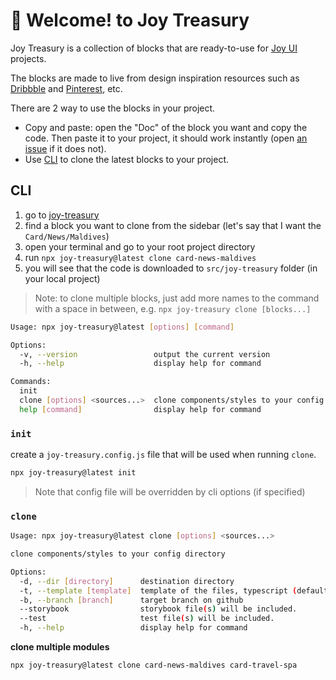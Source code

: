 # 👋 Welcome! to Joy Treasury

Joy Treasury is a collection of blocks that are ready-to-use for [Joy UI](https://mui.com/joy-ui/getting-started/) projects.

The blocks are made to live from design inspiration resources such as [Dribbble](https://dribbble.com/) and [Pinterest](https://www.pinterest.com/), etc.

There are 2 way to use the blocks in your project.

- Copy and paste: open the "Doc" of the block you want and copy the code. Then paste it to your project, it should work instantly (open [an issue](https://github.com/siriwatknp/joy-treasury/issues/new) if it does not).
- Use [CLI](#cli) to clone the latest blocks to your project.

## CLI

1. go to [joy-treasury](https://siriwatknp.github.io/joy-treasury/)
2. find a block you want to clone from the sidebar (let's say that I want the `Card/News/Maldives`)
3. open your terminal and go to your root project directory
4. run `npx joy-treasury@latest clone card-news-maldives`
5. you will see that the code is downloaded to `src/joy-treasury` folder (in your local project)

> Note: to clone multiple blocks, just add more names to the command with a space in between, e.g. `npx joy-treasury clone [blocks...]`

```bash
Usage: npx joy-treasury@latest [options] [command]

Options:
  -v, --version                 output the current version
  -h, --help                    display help for command

Commands:
  init
  clone [options] <sources...>  clone components/styles to your config directory
  help [command]                display help for command
```

### `init`

create a `joy-treasury.config.js` file that will be used when running `clone`.

```bash
npx joy-treasury@latest init
```

> Note that config file will be overridden by cli options (if specified)

### `clone`

```bash
Usage: npx joy-treasury@latest clone [options] <sources...>

clone components/styles to your config directory

Options:
  -d, --dir [directory]      destination directory
  -t, --template [template]  template of the files, typescript (default) | javascript
  -b, --branch [branch]      target branch on github
  --storybook                storybook file(s) will be included.
  --test                     test file(s) will be included.
  -h, --help                 display help for command
```

**clone multiple modules**

```bash
npx joy-treasury@latest clone card-news-maldives card-travel-spa
```
